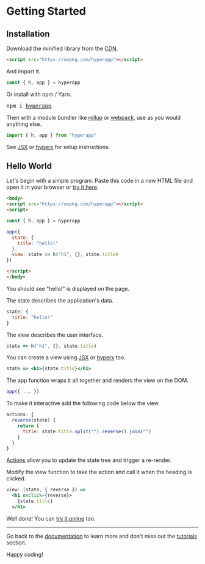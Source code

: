 # Getting Started

## Installation

Download the minified library from the [CDN](https://unpkg.com/hyperapp).

```html
<script src="https://unpkg.com/hyperapp"></script>
```

And import it.

```js
const { h, app } = hyperapp
```

Or install with npm / Yarn.

<pre>
npm i <a href="https://www.npmjs.com/package/hyperapp">hyperapp</a>
</pre>

Then with a module bundler like [rollup](https://github.com/rollup/rollup) or [webpack](https://github.com/webpack/webpack), use as you would anything else.

```jsx
import { h, app } from "hyperapp"
```

See [JSX] or [hyperx] for setup instructions.

[hyperx]: /docs/hyperx.md
[JSX]: /docs/jsx.md

## Hello World

Let's begin with a simple program. Paste this code in a new HTML file and open it in your browser or [try it here](https://codepen.io/hyperapp/pen/PmjRov?editors=1010).

```html
<body>
<script src="https://unpkg.com/hyperapp"></script>
<script>

const { h, app } = hyperapp

app({
  state: {
    title: "hello!"
  },
  view: state => h("h1", {}, state.title)
})

</script>
</body>
```

You should see "hello!" is displayed on the page.

The state describes the application's data.

```js
state: {
  title: "hello!"
}
```

The view describes the user interface.

```js
state => h("h1", {}, state.title)
```

You can create a view using [JSX] or [hyperx] too.

```jsx
state => <h1>{state.title}</h1>
```

The app function wraps it all together and renders the view on the DOM.

```jsx
app({ ... })
```

To make it interactive add the following code below the view.

```jsx
actions: {
  reverse(state) {
    return {
      title: state.title.split("").reverse().join("")
    }
  }
}
```

[Actions](/docs/actions.md) allow you to update the state tree and trigger a re-render.

Modify the view function to take the action and call it when the heading is clicked.

```jsx
view: (state, { reverse }) =>
  <h1 onclick={reverse}>
    {state.title}
  </h1>
```

Well done! You can [try it online](https://codepen.io/hyperapp/pen/JyLNap) too.

---

Go back to the [documentation](/docs/README.md) to learn more and don't miss out the [tutorials](/docs/tutorials.md) section.

Happy coding!
